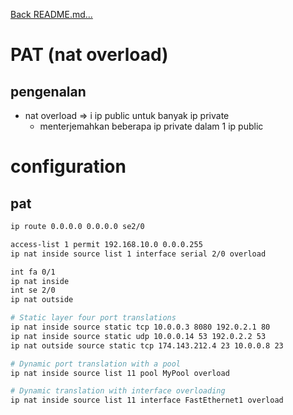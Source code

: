 <a href="../../README.md#back">Back README.md...</a>

# PAT (nat overload)
## pengenalan
- nat overload => i ip public untuk banyak ip private
    - menterjemahkan beberapa ip private dalam 1 ip public

# configuration
## pat
```bash
ip route 0.0.0.0 0.0.0.0 se2/0

access-list 1 permit 192.168.10.0 0.0.0.255
ip nat inside source list 1 interface serial 2/0 overload 

int fa 0/1
ip nat inside
int se 2/0
ip nat outside
```

```bash
# Static layer four port translations
ip nat inside source static tcp 10.0.0.3 8080 192.0.2.1 80
ip nat inside source static udp 10.0.0.14 53 192.0.2.2 53
ip nat outside source static tcp 174.143.212.4 23 10.0.0.8 23

# Dynamic port translation with a pool
ip nat inside source list 11 pool MyPool overload

# Dynamic translation with interface overloading
ip nat inside source list 11 interface FastEthernet1 overload
```